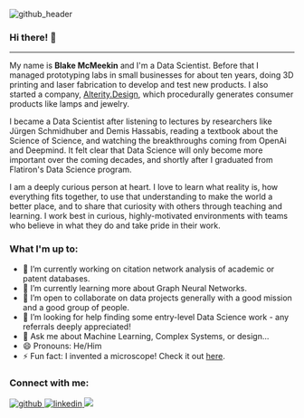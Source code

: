 ![github_header]()

### Hi there! 👋
---
My name is **Blake McMeekin** and I'm a Data Scientist. Before that I managed prototyping labs in small businesses for about ten years, doing 3D printing and laser fabrication to develop and test new products. I also started a company, [Alterity.Design](alterity.design), which procedurally generates consumer products like lamps and jewelry.

I became a Data Scientist after listening to lectures by researchers like Jürgen Schmidhuber and Demis Hassabis, reading a textbook about the Science of Science, and watching the breakthroughs coming from OpenAi and Deepmind. It felt clear that Data Science will only become more important over the coming decades, and shortly after I graduated from Flatiron's Data Science program.

I am a deeply curious person at heart. I love to learn what reality is, how everything fits together, to use that understanding to make the world a better place, and to share that curiosity with others through teaching and learning. I work best in curious, highly-motivated environments with teams who believe in what they do and take pride in their work.

### What I'm up to:

- 🔭 I’m currently working on citation network analysis of academic or patent databases.
- 🌱 I’m currently learning more about Graph Neural Networks.
- 👯 I’m open to collaborate on data projects generally with a good mission and a good group of people.
- 🤔 I’m looking for help finding some entry-level Data Science work - any referrals deeply appreciated!
- 💬 Ask me about Machine Learning, Complex Systems, or design...
- 😄 Pronouns: He/Him
- ⚡ Fun fact: I invented a microscope! Check it out [here](alterity.design/projection-microscope).

### Connect with me:
<a href="https://github.com/thegrandblooms" target="_blank">
<img src=https://img.shields.io/badge/github-%2324292e.svg?&style=for-the-badge&logo=github&logoColor=white alt=github style="margin-bottom: 5px;" />
</a>
<a href="https://linkedin.com/in/blakemcme" target="_blank">
<img src=https://img.shields.io/badge/linkedin-%231E77B5.svg?&style=for-the-badge&logo=linkedin&logoColor=white alt=linkedin style="margin-bottom: 5px;" />
</a>
<a href="mailto:blakemcme@gmail.com" rel="nofollow"><img src= "https://img.shields.io/badge/Gmail-D14836?style=for-the-badge&logo=gmail&logoColor=white" />
</a>
